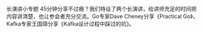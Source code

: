 长演讲小专题 
45分钟分享不过瘾？我们特设了两个长演讲，给讲师充足的时间把内容讲清楚，也让参会者充分交流。Go专家Dave Cheney分享《Practical Go》，Kafka专家王国璋分享《Kafka设计过程中踩过的坑》。
